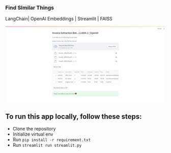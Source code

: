 ### Find SImilar Things

LangChain| OpenAI Embeddings | Streamlit | FAISS

![App](app.png)

## To run this app locally, follow these steps:

- Clone the repository
- Initialize virtual env
- Run `pip install -r requirement.txt`
- Run `streamlit run streamlit.py`
